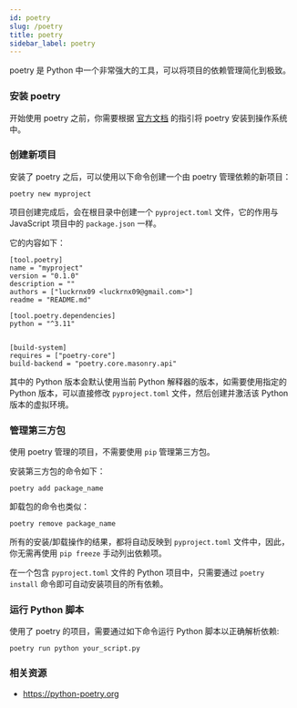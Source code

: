 ```yaml
---
id: poetry
slug: /poetry
title: poetry
sidebar_label: poetry
---
```


poetry 是 Python 中一个非常强大的工具，可以将项目的依赖管理简化到极致。

### 安装 poetry
开始使用 poetry 之前，你需要根据 [官方文档](https://python-poetry.org/docs/) 的指引将 poetry 安装到操作系统中。

### 创建新项目
安装了 poetry 之后，可以使用以下命令创建一个由 poetry 管理依赖的新项目：
```
poetry new myproject
```
项目创建完成后，会在根目录中创建一个 `pyproject.toml` 文件，它的作用与 JavaScript 项目中的 `package.json` 一样。

它的内容如下：
```
[tool.poetry]
name = "myproject"
version = "0.1.0"
description = ""
authors = ["luckrnx09 <luckrnx09@gmail.com>"]
readme = "README.md"

[tool.poetry.dependencies]
python = "^3.11"


[build-system]
requires = ["poetry-core"]
build-backend = "poetry.core.masonry.api"
```
其中的 Python 版本会默认使用当前 Python 解释器的版本，如需要使用指定的 Python 版本，可以直接修改 `pyproject.toml` 文件，然后创建并激活该 Python 版本的虚拟环境。

### 管理第三方包
使用 poetry 管理的项目，不需要使用 `pip` 管理第三方包。

安装第三方包的命令如下：
``` 
poetry add package_name
```
卸载包的命令也类似：
```
poetry remove package_name
```
所有的安装/卸载操作的结果，都将自动反映到 `pyproject.toml` 文件中，因此，你无需再使用 `pip freeze` 手动列出依赖项。

在一个包含 `pyproject.toml` 文件的 Python 项目中，只需要通过 `poetry install` 命令即可自动安装项目的所有依赖。

### 运行 Python 脚本
使用了 poetry 的项目，需要通过如下命令运行 Python 脚本以正确解析依赖: 
```shell
poetry run python your_script.py
```
### 相关资源
- https://python-poetry.org